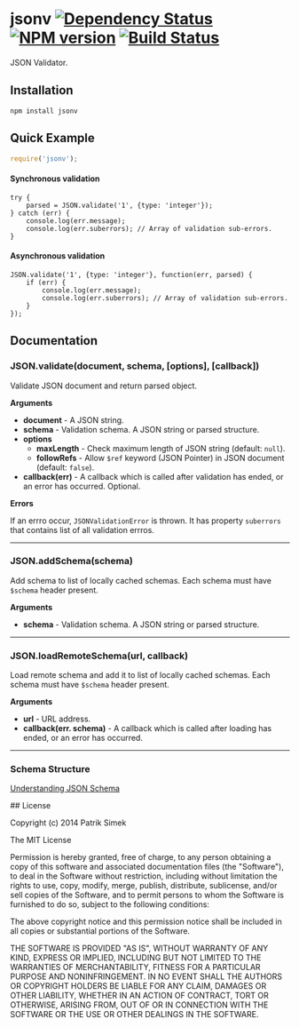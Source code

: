 # jsonv [![Dependency Status](https://david-dm.org/patriksimek/jsonv.png)](https://david-dm.org/patriksimek/jsonv) [![NPM version](https://badge.fury.io/js/jsonv.png)](http://badge.fury.io/js/jsonv) [![Build Status](https://secure.travis-ci.org/patriksimek/jsonv.png)](http://travis-ci.org/patriksimek/jsonv)

JSON Validator.

## Installation

    npm install jsonv

## Quick Example

```javascript
require('jsonv');
```

#### Synchronous validation

```
try {
	parsed = JSON.validate('1', {type: 'integer'});
} catch (err) {
	console.log(err.message);
	console.log(err.suberrors); // Array of validation sub-errors.
}
```

#### Asynchronous validation

```
JSON.validate('1', {type: 'integer'}, function(err, parsed) {
	if (err) {
		console.log(err.message);
		console.log(err.suberrors); // Array of validation sub-errors.
	}
});
```

## Documentation

### JSON.validate(document, schema, [options], [callback])

Validate JSON document and return parsed object.

__Arguments__

- **document** - A JSON string.
- **schema** - Validation schema. A JSON string or parsed structure.
- **options**
  - **maxLength** - Check maximum length of JSON string (default: `null`).
  - **followRefs** - Allow `$ref` keyword (JSON Pointer) in JSON document (default: `false`).
- **callback(err)** - A callback which is called after validation has ended, or an error has occurred. Optional.

__Errors__

If an errro occur, `JSONValidationError` is thrown. It has property `suberrors` that contains list of all validation errros.

---------------------------------------

### JSON.addSchema(schema)

Add schema to list of locally cached schemas. Each schema must have `$schema` header present.

__Arguments__

- **schema** - Validation schema. A JSON string or parsed structure.

---------------------------------------

### JSON.loadRemoteSchema(url, callback)

Load remote schema and add it to list of locally cached schemas. Each schema must have `$schema` header present.

__Arguments__

- **url** - URL address.
- **callback(err. schema)** - A callback which is called after loading has ended, or an error has occurred.

---------------------------------------

### Schema Structure

[Understanding JSON Schema](http://spacetelescope.github.io/understanding-json-schema/index.html)

<a name="license" />
## License

Copyright (c) 2014 Patrik Simek

The MIT License

Permission is hereby granted, free of charge, to any person obtaining a copy of this software and associated documentation files (the "Software"), to deal in the Software without restriction, including without limitation the rights to use, copy, modify, merge, publish, distribute, sublicense, and/or sell copies of the Software, and to permit persons to whom the Software is furnished to do so, subject to the following conditions:

The above copyright notice and this permission notice shall be included in all copies or substantial portions of the Software.

THE SOFTWARE IS PROVIDED "AS IS", WITHOUT WARRANTY OF ANY KIND, EXPRESS OR IMPLIED, INCLUDING BUT NOT LIMITED TO THE WARRANTIES OF MERCHANTABILITY, FITNESS FOR A PARTICULAR PURPOSE AND NONINFRINGEMENT. IN NO EVENT SHALL THE AUTHORS OR COPYRIGHT HOLDERS BE LIABLE FOR ANY CLAIM, DAMAGES OR OTHER LIABILITY, WHETHER IN AN ACTION OF CONTRACT, TORT OR OTHERWISE, ARISING FROM, OUT OF OR IN CONNECTION WITH THE SOFTWARE OR THE USE OR OTHER DEALINGS IN THE SOFTWARE.
